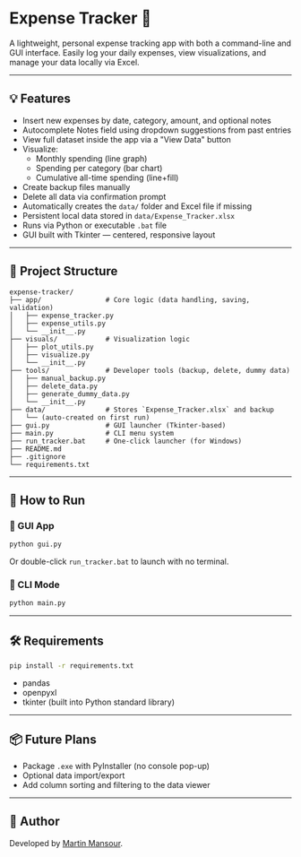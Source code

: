 # Expense Tracker 🧾

A lightweight, personal expense tracking app with both a command-line and GUI interface. Easily log your daily expenses, view visualizations, and manage your data locally via Excel.

---

## 💡 Features

- Insert new expenses by date, category, amount, and optional notes
- Autocomplete Notes field using dropdown suggestions from past entries
- View full dataset inside the app via a "View Data" button
- Visualize:
  - Monthly spending (line graph)
  - Spending per category (bar chart)
  - Cumulative all-time spending (line+fill)
- Create backup files manually
- Delete all data via confirmation prompt
- Automatically creates the `data/` folder and Excel file if missing
- Persistent local data stored in `data/Expense_Tracker.xlsx`
- Runs via Python or executable `.bat` file
- GUI built with Tkinter — centered, responsive layout

---

## 📁 Project Structure

```
expense-tracker/
├── app/                # Core logic (data handling, saving, validation)
│   ├── expense_tracker.py
│   ├── expense_utils.py
│   └── __init__.py
├── visuals/            # Visualization logic
│   ├── plot_utils.py
│   ├── visualize.py
│   └── __init__.py
├── tools/              # Developer tools (backup, delete, dummy data)
│   ├── manual_backup.py
│   ├── delete_data.py
│   ├── generate_dummy_data.py
│   └── __init__.py
├── data/               # Stores `Expense_Tracker.xlsx` and backup
│   └── (auto-created on first run)
├── gui.py              # GUI launcher (Tkinter-based)
├── main.py             # CLI menu system
├── run_tracker.bat     # One-click launcher (for Windows)
├── README.md
├── .gitignore
└── requirements.txt
```

---

## 🚀 How to Run

### 🔹 GUI App

```bash
python gui.py
```
Or double-click `run_tracker.bat` to launch with no terminal.

### 🔹 CLI Mode

```bash
python main.py
```

---

## 🛠 Requirements

```bash
pip install -r requirements.txt
```

- pandas
- openpyxl
- tkinter (built into Python standard library)

---

## 📦 Future Plans

- Package `.exe` with PyInstaller (no console pop-up)
- Optional data import/export
- Add column sorting and filtering to the data viewer

---

## 👤 Author

Developed by [Martin Mansour](https://github.com/MartinMans).
